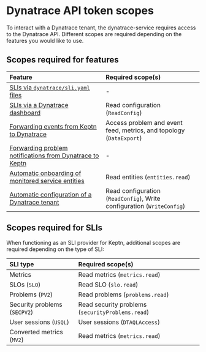# Dynatrace API token scopes

To interact with a Dynatrace tenant, the dynatrace-service requires access to the Dynatrace API. Different scopes are required depending on the features you would like to use.

## Scopes required for features

|Feature | Required scope(s)|
|:--------|:-----------------|
| [SLIs via `dynatrace/sli.yaml` files](documentation/slis-via-files.md) | - |
| [SLIs via a Dynatrace dashboard](documentation/slis-via-dashboard.md) | Read configuration (`ReadConfig`)|
| [Forwarding events from Keptn to Dynatrace](documentation/event-forwarding-to-dynatrace.md) | Access problem and event feed, metrics, and topology (`DataExport`) |
| [Forwarding problem notifications from Dynatrace to Keptn](documentation/problem-forwarding-to-keptn.md) | - |
| [Automatic onboarding of monitored service entities](documentation/auto-service-onboarding.md) | Read entities (`entities.read`) |
| [Automatic configuration of a Dynatrace tenant](documentation/auto-tenant-configuration.md) | Read configuration (`ReadConfig`), Write configuration (`WriteConfig`) |

## Scopes required for SLIs

When functioning as an SLI provider for Keptn, additional scopes are required depending on the type of SLI:

|SLI type| Required scope(s) |
|:--|:--|
| Metrics | Read metrics (`metrics.read`) |
| SLOs (`SLO`) | Read SLO (`slo.read`) |
| Problems (`PV2`) | Read problems (`problems.read`) |
| Security problems (`SECPV2`) | Read security problems (`securityProblems.read`) |
| User sessions (`USQL`) | User sessions (`DTAQLAccess`) |
| Converted metrics (`MV2`) | Read metrics (`metrics.read`) |